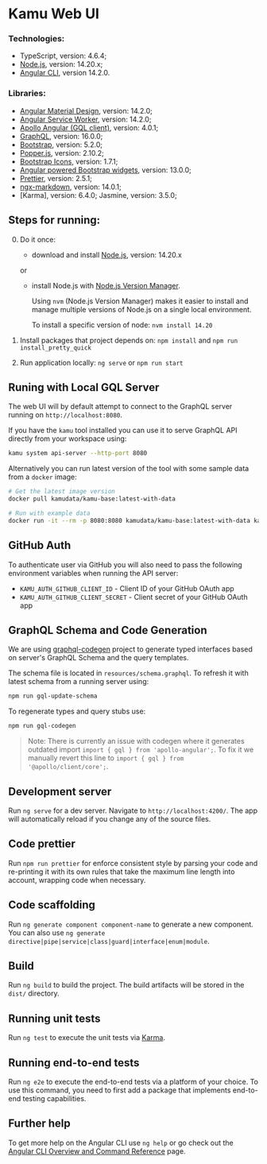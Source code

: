 # Kamu Web UI

### Technologies:

- TypeScript, version: 4.6.4;
- [Node.js](https://nodejs.org/en/download/releases/), version: 14.20.x;
- [Angular CLI](https://github.com/angular/angular-cli), version 14.2.0.

### Libraries:

- [Angular Material Design](https://material.angular.io/), version: 14.2.0;
- [Angular Service Worker](https://www.npmjs.com/package/@angular/service-worker), version: 14.2.0;
- [Apollo Angular (GQL client)](https://apollo-angular.com/docs/), version: 4.0.1;
- [GraphQL](https://www.npmjs.com/package/graphql), version: 16.0.0;
- [Bootstrap](https://www.npmjs.com/package/bootstrap), version: 5.2.0;
- [Popper.js](https://www.npmjs.com/package/@popperjs/core), version: 2.10.2;
- [Bootstrap Icons](https://www.npmjs.com/package/bootstrap-icons), version: 1.7.1;
- [Angular powered Bootstrap widgets](https://www.npmjs.com/package/@ng-bootstrap/ng-bootstrap), version: 13.0.0;
- [Prettier](https://www.npmjs.com/package/prettier), version: 2.5.1;
- [ngx-markdown](https://www.npmjs.com/package/ngx-markdown), version: 14.0.1;
- [Karma], version: 6.4.0; Jasmine, version: 3.5.0;

## Steps for running:

0. Do it once:

   - download and install [Node.js](https://nodejs.org/en/download/releases/), version: 14.20.x

   or

   - install Node.js with [Node.js Version Manager](https://github.com/nvm-sh/nvm).

     Using `nvm` (Node.js Version Manager) makes it easier to install and manage multiple versions of Node.js on a single local environment.

     To install a specific version of node: `nvm install 14.20`

1. Install packages that project depends on: `npm install` and `npm run install_pretty_quick`
2. Run application locally: `ng serve` or `npm run start`

## Runing with Local GQL Server

The web UI will by default attempt to connect to the GraphQL server running on `http://localhost:8080`.

If you have the `kamu` tool installed you can use it to serve GraphQL API directly from your workspace using:

```sh
kamu system api-server --http-port 8080
```

Alternatively you can run latest version of the tool with some sample data from a `docker` image:

```sh
# Get the latest image version
docker pull kamudata/kamu-base:latest-with-data

# Run with example data
docker run -it --rm -p 8080:8080 kamudata/kamu-base:latest-with-data kamu system api-server --http-port 8080 --address 0.0.0.0
```

## GitHub Auth

To authenticate user via GitHub you will also need to pass the following environment variables when running the API server:

- `KAMU_AUTH_GITHUB_CLIENT_ID` - Client ID of your GitHub OAuth app
- `KAMU_AUTH_GITHUB_CLIENT_SECRET` - Client secret of your GitHub OAuth app

## GraphQL Schema and Code Generation

We are using [graphql-codegen](https://www.graphql-code-generator.com/) project to generate typed interfaces based on server's GraphQL Schema and the query templates.

The schema file is located in `resources/schema.graphql`. To refresh it with latest schema from a running server using:

```bash
npm run gql-update-schema
```

To regenerate types and query stubs use:

```bash
npm run gql-codegen
```

> Note: There is currently an issue with codegen where it generates outdated import `import { gql } from 'apollo-angular';`. To fix it we manually revert this line to `import { gql } from '@apollo/client/core';`.

## Development server

Run `ng serve` for a dev server. Navigate to `http://localhost:4200/`. The app will automatically reload if you change any of the source files.

## Code prettier

Run `npm run prettier` for enforce consistent style by parsing your code and re-printing it with its own rules that take the maximum line length into account, wrapping code when necessary.

## Code scaffolding

Run `ng generate component component-name` to generate a new component. You can also use `ng generate directive|pipe|service|class|guard|interface|enum|module`.

## Build

Run `ng build` to build the project. The build artifacts will be stored in the `dist/` directory.

## Running unit tests

Run `ng test` to execute the unit tests via [Karma](https://karma-runner.github.io).

## Running end-to-end tests

Run `ng e2e` to execute the end-to-end tests via a platform of your choice. To use this command, you need to first add a package that implements end-to-end testing capabilities.

## Further help

To get more help on the Angular CLI use `ng help` or go check out the [Angular CLI Overview and Command Reference](https://angular.io/cli) page.
